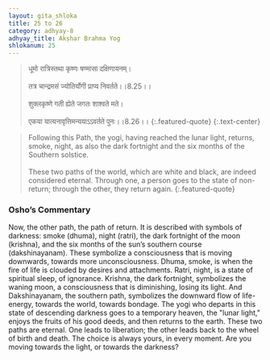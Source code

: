 ```yaml
---
layout: gita_shloka
title: 25 to 26
category: adhyay-8
adhyay_title: Akṣhar Brahma Yog
shlokanum: 25
---
```


> धूमो रात्रिस्तथा कृष्णः षण्मासा दक्षिणायनम्।<br><br>तत्र चान्द्रमसं ज्योतिर्योगी प्राप्य निवर्तते।।8.25।।<br><br>शुक्लकृष्णे गती ह्येते जगतः शाश्वते मते।<br><br>एकया यात्यनावृत्तिमन्ययाऽऽवर्तते पुनः।।8.26।।
{:.featured-quote}
{:.text-center}

> Following this Path, the yogi, having reached the lunar light, returns, smoke, night, as also the dark fortnight and the six months of the Southern solstice.<br><br>These two paths of the world, which are white and black, are indeed considered eternal. Through one, a person goes to the state of non-return; through the other, they return again.
{:.featured-quote}

### Osho’s Commentary
Now, the other path, the path of return. It is described with symbols of darkness: smoke (dhuma), night (ratri), the dark fortnight of the moon (krishna), and the six months of the sun’s southern course (dakshinayanam).
These symbolize a consciousness that is moving downwards, towards more unconsciousness.
Dhuma, smoke, is when the fire of life is clouded by desires and attachments.
Ratri, night, is a state of spiritual sleep, of ignorance.
Krishna, the dark fortnight, symbolizes the waning moon, a consciousness that is diminishing, losing its light.
And Dakshinayanam, the southern path, symbolizes the downward flow of life-energy, towards the world, towards bondage.
The yogi who departs in this state of descending darkness goes to a temporary heaven, the "lunar light," enjoys the fruits of his good deeds, and then returns to the earth.
These two paths are eternal. One leads to liberation; the other leads back to the wheel of birth and death. The choice is always yours, in every moment. Are you moving towards the light, or towards the darkness?
